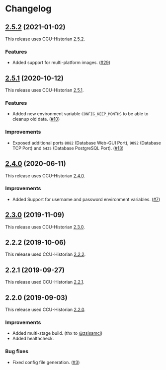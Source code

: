 # Changelog

## [2.5.2](https://github.com/x-jokay/docker-ccu-historian/releases/tag/2.5.2) (2021-01-02)

This release uses CCU-Historian [2.5.2](https://github.com/mdzio/ccu-historian/releases/tag/2.5.2).

### Features

- Added support for multi-platform images. ([#29])

## [2.5.1](https://github.com/x-jokay/docker-ccu-historian/releases/tag/2.5.1) (2020-10-12)

This release uses CCU-Historian [2.5.1](https://github.com/mdzio/ccu-historian/releases/tag/2.5.1).

### Features

- Added new environment variable `CONFIG_KEEP_MONTHS` to be able to cleanup old data. ([#10])

### Improvements

- Exposed additional ports `8082` (Database Web-GUI Port), `9092` (Database TCP Port) and `5435` (Database PostgreSQL Port). ([#13])

## [2.4.0](https://github.com/x-jokay/docker-ccu-historian/releases/tag/2.4.0) (2020-06-11)

This release uses CCU-Historian [2.4.0](https://github.com/mdzio/ccu-historian/releases/tag/2.4.0).

### Improvements

- Added Support for username and password environment variables. ([#7])

## [2.3.0](https://github.com/x-jokay/docker-ccu-historian/releases/tag/2.3.0) (2019-11-09)

This release uses CCU-Historian [2.3.0](https://github.com/mdzio/ccu-historian/releases/tag/2.3.0).

## 2.2.2 (2019-10-06)

This release used CCU-Historian [2.2.2](https://github.com/mdzio/ccu-historian/releases/tag/2.2.2).

## 2.2.1 (2019-09-27)

This release used CCU-Historian [2.2.1](https://github.com/mdzio/ccu-historian/releases/tag/2.2.1).

## 2.2.0 (2019-09-03)

This release used CCU-Historian [2.2.0](https://github.com/mdzio/ccu-historian/releases/tag/2.2.0).

### Improvements

- Added multi-stage build. (thx to [@zsisamci](https://github.com/zsisamci))
- Added healthcheck.

### Bug fixes

- Fixed config file generation. ([#3])

[#3]: https://github.com/x-jokay/docker-ccu-historian/issues/3
[#7]: https://github.com/x-jokay/docker-ccu-historian/issues/7
[#10]: https://github.com/x-jokay/docker-ccu-historian/issues/10
[#13]: https://github.com/x-jokay/docker-ccu-historian/issues/13
[#29]: https://github.com/x-jokay/docker-ccu-historian/issues/29
